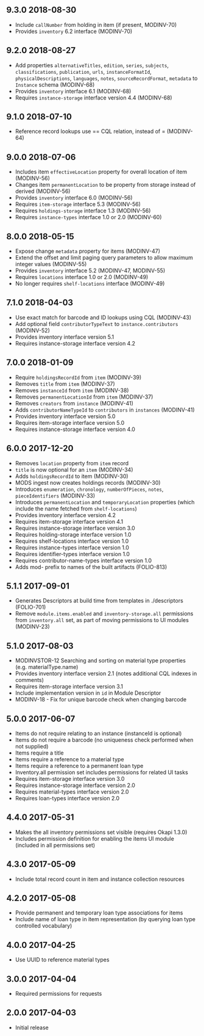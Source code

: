 ## 9.3.0 2018-08-30

* Include `callNumber` from holding in item (if present, MODINV-70)
* Provides `inventory` 6.2 interface (MODINV-70)

## 9.2.0 2018-08-27

* Add properties `alternativeTitles`, `edition`, `series`, `subjects`, `classifications`, 
  `publication`, `urls`, `instanceFormatId`, `physicalDescriptions`, `languages`, 
  `notes`, `sourceRecordFormat`, `metadata` to `Instance` schema (MODINV-68)
* Provides `inventory` interface 6.1 (MODINV-68)
* Requires `instance-storage` interface version 4.4 (MODINV-68)

## 9.1.0 2018-07-10

* Reference record lookups use == CQL relation, instead of = (MODINV-64)

## 9.0.0 2018-07-06

* Includes item `effectiveLocation` property for overall location of item (MODINV-56)
* Changes item `permanentLocation` to be property from storage instead of derived (MODINV-56) 
* Provides `inventory` interface 6.0 (MODINV-56)
* Requires `item-storage` interface 5.3 (MODINV-56)
* Requires `holdings-storage` interface 1.3 (MODINV-56)
* Requires `instance-types` interface 1.0 or 2.0 (MODINV-60)

## 8.0.0 2018-05-15

* Expose change `metadata` property for items (MODINV-47)
* Extend the offset and limit paging query parameters to allow maximum integer values (MODINV-55)
* Provides `inventory` interface 5.2 (MODINV-47, MODINV-55)
* Requires `locations` interface 1.0 or 2.0 (MODINV-49) 
* No longer requires `shelf-locations` interface (MODINV-49)

## 7.1.0 2018-04-03

* Use exact match for barcode and ID lookups using CQL (MODINV-43)
* Add optional field `contributorTypeText` to `instance.contributors` (MODINV-52)
* Provides inventory interface version 5.1
* Requires instance-storage interface version 4.2

## 7.0.0 2018-01-09

* Require `holdingsRecordId` from `item` (MODINV-39)
* Removes `title` from `item` (MODINV-37)
* Removes `instanceId` from `item` (MODINV-38)
* Removes `permanentLocationId` from `item` (MODINV-37)
* Removes `creators` from `instance` (MODINV-41)
* Adds `contributorNameTypeId` to `contributors` in `instances` (MODINV-41)
* Provides inventory interface version 5.0
* Requires item-storage interface version 5.0
* Requires instance-storage interface version 4.0

## 6.0.0 2017-12-20

* Removes `location` property from `item` record
* `title` is now optional for an `item` (MODINV-34)
* Adds `holdingsRecordId` to item (MODINV-30)
* MODS ingest now creates holdings records (MODINV-30) 
* Introduces `enumeration`, `chronology`, `numberOfPieces`, `notes`, `pieceIdentifiers` (MODINV-33)
* Introduces `permanentLocation` and `temporaryLocation` properties (which include the name fetched from `shelf-locations`)
* Provides inventory interface version 4.2
* Requires item-storage interface version 4.1
* Requires instance-storage interface version 3.0
* Requires holding-storage interface version 1.0
* Requires shelf-locations interface version 1.0
* Requires instance-types interface version 1.0
* Requires identifier-types interface version 1.0
* Requires contributor-name-types interface version 1.0
* Adds mod- prefix to names of the built artifacts (FOLIO-813)

## 5.1.1 2017-09-01

* Generates Descriptors at build time from templates in ./descriptors (FOLIO-701)
* Remove `module.items.enabled` and `inventory-storage.all` permissions from
`inventory.all` set, as part of moving permissions to UI modules (MODINV-23)

## 5.1.0 2017-08-03

* MODINVSTOR-12 Searching and sorting on material type properties (e.g. materialType.name)
* Provides inventory interface version 2.1 (notes additional CQL indexes in comments)
* Requires item-storage interface version 3.1
* Include implementation version in `id` in Module Descriptor
* MODINV-18 - Fix for unique barcode check when changing barcode

## 5.0.0 2017-06-07

* Items do not require relating to an instance (instanceId is optional)
* Items do not require a barcode (no uniqueness check performed when not supplied)
* Items require a title
* Items require a reference to a material type
* Items require a reference to a permanent loan type
* Inventory.all permission set includes permissions for related UI tasks
* Requires item-storage interface version 3.0
* Requires instance-storage interface version 2.0
* Requires material-types interface version 2.0
* Requires loan-types interface version 2.0

## 4.4.0 2017-05-31

* Makes the all inventory permissions set visible (requires Okapi 1.3.0)
* Includes permission definition for enabling the items UI module (included in all permissions set)

## 4.3.0 2017-05-09

* Include total record count in item and instance collection resources

## 4.2.0 2017-05-08

* Provide permanent and temporary loan type associations for items
* Include name of loan type in item representation (by querying loan type controlled vocabulary)

## 4.0.0 2017-04-25

* Use UUID to reference material types

## 3.0.0 2017-04-04

* Required permissions for requests

## 2.0.0 2017-04-03

* Initial release
